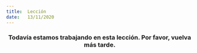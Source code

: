 ```yaml
---
title:  Lección
date:   13/11/2020
---
```


### <center>Todavía estamos trabajando en esta lección. Por favor, vuelva más tarde.</center>